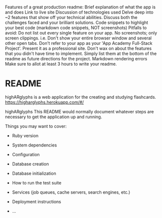 Features of a great production readme:
Brief explanation of what the app is and does
Link to live site
Discussion of technologies used
Delve deep into ~2 features that show off your technical abilities. Discuss both the challenges faced and your brilliant solutions.
Code snippets to highlight your best code (markdown code snippets, NOT screenshots)
Pitfalls to avoid:
Do not list out every single feature on your app.
No screenshots; only screen clippings. i.e. Don't show your entire browser window and several other open tabs.
Don't refer to your app as your 'App Academy Full-Stack Project'. Present it as a professional site.
Don't wax on about the features that you didn't have time to implement. Simply list them at the bottom of the readme as future directions for the project.
Markdown rendering errors
Make sure to allot at least 3 hours to write your readme.

# README

highARglyphs is a web application for the creating and studying flashcards.
https://higharglyphs.herokuapp.com/#/

highARglyphs 
This README would normally document whatever steps are necessary to get the
application up and running.

Things you may want to cover:

* Ruby version

* System dependencies

* Configuration

* Database creation

* Database initialization

* How to run the test suite

* Services (job queues, cache servers, search engines, etc.)

* Deployment instructions

* ...

